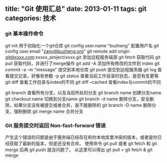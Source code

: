 title: "Git 使用汇总"
date: 2013-01-11
tags: git
categories: 技术
---

### git 基本操作命令

git init 用于初始化一个git仓库
git config user.name "buzheng" 配置用户名
git config user.email "zany@buzheng.org"
git remote add origin git@xxxx.com:xxxxx_project/xxxx.git 添加远程服务端源
git fetch 获取代码
git pull 获取代码，并进行了merge操作
git add -A 添加所有修改的文件到 index
git commit -a -m "message" 提交到本地仓库
git push 提交到远程服务器
git log 查看提交记录，好像有参数 -p
git status 查看当前工作目录的状态，是否有变更等
git diff 查看工作目录与index的不同
git diff –cached 查看index与commit的不同

git branch 查看所有分支，以及当前所处的分支
git branch name 创建分支name
git checkout name 切换到分支name
git branch -d name 删除分支，安全删除，如果分支没有被提交或者合并，是不能删除的
git branch -D name 删除分支，强制删除
git merge name 合并分支

### Git 服务提交时返回 Non-fast-forward 错误

产生这个错误的问题是由于服务端已经存在和你本地库里冲突的版本，或者是你已经获取了最新的版本，但是还没有合并。
使用命令 git pull 或者 git fetch 和 git merge 后再 git push 就没问题了。
从这里可以得出 git pull = git fetch & git merge